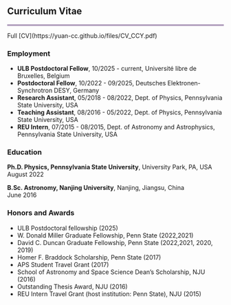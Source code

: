 ## Curriculum Vitae
<hr style="height:4px;border-width:0;color:gray;background-color:#B3A1BF">
Full [CV](https://yuan-cc.github.io/files/CV_CCY.pdf) 

### Employment
- **ULB Postdoctoral Fellow**, 10/2025 - current, Université libre de Bruxelles, Belgium<br />
- **Postdoctoral Fellow**, 10/2022 - 09/2025, Deutsches Elektronen-Synchrotron DESY, Germany<br />
- **Research Assistant**, 05/2018 - 08/2022, Dept. of Physics, Pennsylvania State University, USA<br />
- **Teaching Assistant**, 08/2016 - 05/2022, Dept. of Physics, Pennsylvania State University, USA<br />
- **REU Intern**, 07/2015 - 08/2015, Dept. of Astronomy and Astrophysics, Pennsylvania State University, USA<br />

### Education
**Ph.D. Physics, Pennsylvania State University**, University Park, PA, USA<br />
August 2022 <br />

**B.Sc. Astronomy, Nanjing University**, Nanjing, Jiangsu, China<br />
June 2016  <br />

### Honors and Awards
* ULB Postdoctoral fellowship (2025)
* W. Donald Miller Graduate Fellowship, Penn State (2022,2021)
* David C. Duncan Graduate Fellowship, Penn State (2022,2021, 2020, 2019)
* Homer F. Braddock Scholarship, Penn State (2017)
* APS Student Travel Grant (2017)
* School of Astronomy and Space Science Dean’s Scholarship, NJU (2016)
* Outstanding Thesis Award, NJU (2016)
* REU Intern Travel Grant (host institution: Penn State), NJU (2015)


